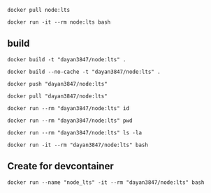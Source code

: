 ````shell
docker pull node:lts
````

````shell
docker run -it --rm node:lts bash
````

## build

````shell
docker build -t "dayan3847/node:lts" .
````

````shell
docker build --no-cache -t "dayan3847/node:lts" .
````

````shell
docker push "dayan3847/node:lts"
````

````shell
docker pull "dayan3847/node:lts"
````

````shell
docker run --rm "dayan3847/node:lts" id
````

````shell
docker run --rm "dayan3847/node:lts" pwd
````

````shell
docker run --rm "dayan3847/node:lts" ls -la
````

````shell
docker run -it --rm "dayan3847/node:lts" bash
````

## Create for devcontainer

````shell
docker run --name "node_lts" -it --rm "dayan3847/node:lts" bash
````
